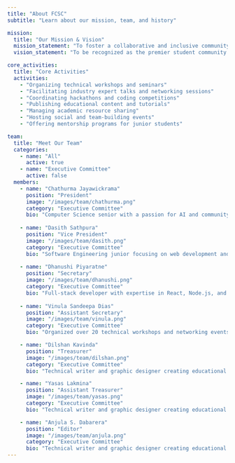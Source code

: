 ```yaml
---
title: "About FCSC"
subtitle: "Learn about our mission, team, and history"

mission:
  title: "Our Mission & Vision"
  mission_statement: "To foster a collaborative and inclusive community that empowers computing students to excel academically, professionally, and socially through various initiatives, events, and resources."
  vision_statement: "To be recognized as the premier student community for computing education excellence, innovation, and industry connections."

core_activities:
  title: "Core Activities"
  activities:
    - "Organizing technical workshops and seminars"
    - "Facilitating industry expert talks and networking sessions"
    - "Coordinating hackathons and coding competitions"
    - "Publishing educational content and tutorials"
    - "Managing academic resource sharing"
    - "Hosting social and team-building events"
    - "Offering mentorship programs for junior students"

team:
  title: "Meet Our Team"
  categories:
    - name: "All"
      active: true
    - name: "Executive Committee"
      active: false
  members:
    - name: "Chathurma Jayawickrama"
      position: "President"
      image: "/images/team/chathurma.png"
      category: "Executive Committee"
      bio: "Computer Science senior with a passion for AI and community building."
      
    - name: "Dasith Sathpura"
      position: "Vice President"
      image: "/images/team/dasith.png"
      category: "Executive Committee"
      bio: "Software Engineering junior focusing on web development and UI/UX design."
      
    - name: "Dhanushi Piyaratne"
      position: "Secretary"
      image: "/images/team/dhanushi.png"
      category: "Executive Committee"
      bio: "Full-stack developer with expertise in React, Node.js, and database management."
      
    - name: "Vinula Sandeepa Dias"
      position: "Assistant Secretary"
      image: "/images/team/vinula.png"
      category: "Executive Committee"
      bio: "Organized over 20 technical workshops and networking events for students."

    - name: "Dilshan Kavinda"
      position: "Treasurer"
      image: "/images/team/dilshan.png"
      category: "Executive Committee"
      bio: "Technical writer and graphic designer creating educational resources for the community."

    - name: "Yasas Lakmina"
      position: "Assistant Treasurer"
      image: "/images/team/yasas.png"
      category: "Executive Committee"
      bio: "Technical writer and graphic designer creating educational resources for the community."  

    - name: "Anjula S. Dabarera"
      position: "Editor"
      image: "/images/team/anjula.png"
      category: "Executive Committee"
      bio: "Technical writer and graphic designer creating educational resources for the community."  
---
```

